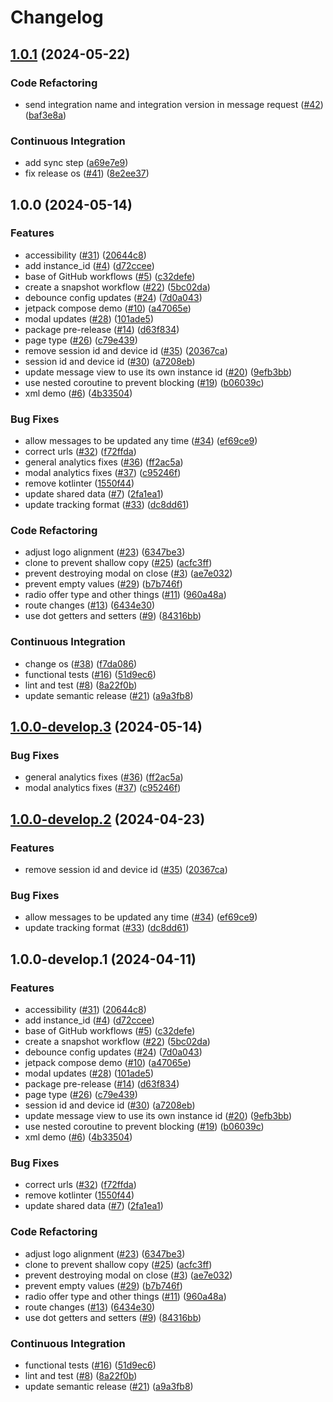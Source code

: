 # Changelog

## [1.0.1](https://github.com/paypal/paypal-messages-android/compare/1.0.0...1.0.1) (2024-05-22)


### Code Refactoring

* send integration name and integration version in message request ([#42](https://github.com/paypal/paypal-messages-android/issues/42)) ([baf3e8a](https://github.com/paypal/paypal-messages-android/commit/baf3e8a48fb1edc44a27ff847b5bf452060f161c))


### Continuous Integration

* add sync step ([a69e7e9](https://github.com/paypal/paypal-messages-android/commit/a69e7e9a1a8f87536d03b871686c8abe5bb0347c))
* fix release os ([#41](https://github.com/paypal/paypal-messages-android/issues/41)) ([8e2ee37](https://github.com/paypal/paypal-messages-android/commit/8e2ee379053d5e95da7191f3c78df9cb4fd73193))

## 1.0.0 (2024-05-14)


### Features

* accessibility ([#31](https://github.com/paypal/paypal-messages-android/issues/31)) ([20644c8](https://github.com/paypal/paypal-messages-android/commit/20644c8f520f5419da5fd8fe624eddc096a4d7ec))
* add instance_id  ([#4](https://github.com/paypal/paypal-messages-android/issues/4)) ([d72ccee](https://github.com/paypal/paypal-messages-android/commit/d72cceef42158444167abca1b8f3d4cb58023c63))
* base of GitHub workflows ([#5](https://github.com/paypal/paypal-messages-android/issues/5)) ([c32defe](https://github.com/paypal/paypal-messages-android/commit/c32defe0f9b32700dc9cea836dc3cc0def835a1b))
* create a snapshot workflow ([#22](https://github.com/paypal/paypal-messages-android/issues/22)) ([5bc02da](https://github.com/paypal/paypal-messages-android/commit/5bc02dac568b6db400d913cbbb9c69661f172429))
* debounce config updates ([#24](https://github.com/paypal/paypal-messages-android/issues/24)) ([7d0a043](https://github.com/paypal/paypal-messages-android/commit/7d0a0431a16e490a98176c90dbd54797450aaad8))
* jetpack compose demo ([#10](https://github.com/paypal/paypal-messages-android/issues/10)) ([a47065e](https://github.com/paypal/paypal-messages-android/commit/a47065e5e3c8fa04838e2196e799fd42df1d7088))
* modal updates ([#28](https://github.com/paypal/paypal-messages-android/issues/28)) ([101ade5](https://github.com/paypal/paypal-messages-android/commit/101ade575883ff51a7742d030a863b6fde980408))
* package pre-release ([#14](https://github.com/paypal/paypal-messages-android/issues/14)) ([d63f834](https://github.com/paypal/paypal-messages-android/commit/d63f834b025591141abb41b800c4ce32a600aeb3))
* page type ([#26](https://github.com/paypal/paypal-messages-android/issues/26)) ([c79e439](https://github.com/paypal/paypal-messages-android/commit/c79e439e616051d0c054f2161b817defd46c0cba))
* remove session id and device id ([#35](https://github.com/paypal/paypal-messages-android/issues/35)) ([20367ca](https://github.com/paypal/paypal-messages-android/commit/20367cae6b6060c76cb266042ec5687f0f2e63c6))
* session id and device id ([#30](https://github.com/paypal/paypal-messages-android/issues/30)) ([a7208eb](https://github.com/paypal/paypal-messages-android/commit/a7208eb17184009f506a8e444ccd77d26312fc72))
* update message view to use its own instance id ([#20](https://github.com/paypal/paypal-messages-android/issues/20)) ([9efb3bb](https://github.com/paypal/paypal-messages-android/commit/9efb3bbc1e743392f469fab078f65ffa90a59871))
* use nested coroutine to prevent blocking ([#19](https://github.com/paypal/paypal-messages-android/issues/19)) ([b06039c](https://github.com/paypal/paypal-messages-android/commit/b06039c3b9676e58cdc8853bb82a4e6513c9b168))
* xml demo ([#6](https://github.com/paypal/paypal-messages-android/issues/6)) ([4b33504](https://github.com/paypal/paypal-messages-android/commit/4b3350431678922af6cab9952f9f155b92275c78))


### Bug Fixes

* allow messages to be updated any time ([#34](https://github.com/paypal/paypal-messages-android/issues/34)) ([ef69ce9](https://github.com/paypal/paypal-messages-android/commit/ef69ce97242a7c1d5e83e5344f08c75201533104))
* correct urls ([#32](https://github.com/paypal/paypal-messages-android/issues/32)) ([f72ffda](https://github.com/paypal/paypal-messages-android/commit/f72ffdac94fc95df2bfe4a35f1f7c0a2be703f3a))
* general analytics fixes ([#36](https://github.com/paypal/paypal-messages-android/issues/36)) ([ff2ac5a](https://github.com/paypal/paypal-messages-android/commit/ff2ac5a9674b9ba5ca12a39854d2bab46a7d7234))
* modal analytics fixes ([#37](https://github.com/paypal/paypal-messages-android/issues/37)) ([c95246f](https://github.com/paypal/paypal-messages-android/commit/c95246f72a2ec60a940b44be2aaaa8f7289badce))
* remove kotlinter ([1550f44](https://github.com/paypal/paypal-messages-android/commit/1550f44f72d9ba6fed95cb0c2fb8bf6b5794463e))
* update shared data ([#7](https://github.com/paypal/paypal-messages-android/issues/7)) ([2fa1ea1](https://github.com/paypal/paypal-messages-android/commit/2fa1ea1f89330a90298a1ec053c110cd65666fab))
* update tracking format ([#33](https://github.com/paypal/paypal-messages-android/issues/33)) ([dc8dd61](https://github.com/paypal/paypal-messages-android/commit/dc8dd6168970394650bac413b01230cc37696f61))


### Code Refactoring

* adjust logo alignment ([#23](https://github.com/paypal/paypal-messages-android/issues/23)) ([6347be3](https://github.com/paypal/paypal-messages-android/commit/6347be342028d107db02956b6a6202c3cda68000))
* clone to prevent shallow copy ([#25](https://github.com/paypal/paypal-messages-android/issues/25)) ([acfc3ff](https://github.com/paypal/paypal-messages-android/commit/acfc3ffbd1d1177fc0221b09e70fd60f51cc898a))
* prevent destroying modal on close ([#3](https://github.com/paypal/paypal-messages-android/issues/3)) ([ae7e032](https://github.com/paypal/paypal-messages-android/commit/ae7e03235e8559898e9eb2c76e6bd5e487dc2caa))
* prevent empty values ([#29](https://github.com/paypal/paypal-messages-android/issues/29)) ([b7b746f](https://github.com/paypal/paypal-messages-android/commit/b7b746fcfe80d159bf69d46dcbaa0d32b3226476))
* radio offer type and other things ([#11](https://github.com/paypal/paypal-messages-android/issues/11)) ([960a48a](https://github.com/paypal/paypal-messages-android/commit/960a48ab489ef62a4f5085baf6bee5a8e05893b1))
* route changes ([#13](https://github.com/paypal/paypal-messages-android/issues/13)) ([6434e30](https://github.com/paypal/paypal-messages-android/commit/6434e30fb198ffae1b14b0c5e039292f651bf559))
* use dot getters and setters ([#9](https://github.com/paypal/paypal-messages-android/issues/9)) ([84316bb](https://github.com/paypal/paypal-messages-android/commit/84316bb553ebdfc11c1d02e5d8c4e804c1806a0a))


### Continuous Integration

* change os ([#38](https://github.com/paypal/paypal-messages-android/issues/38)) ([f7da086](https://github.com/paypal/paypal-messages-android/commit/f7da086345523554f440d3893c210b2c615870f0))
* functional tests ([#16](https://github.com/paypal/paypal-messages-android/issues/16)) ([51d9ec6](https://github.com/paypal/paypal-messages-android/commit/51d9ec63ad61c69164e360e5c769fbe61601bc41))
* lint and test ([#8](https://github.com/paypal/paypal-messages-android/issues/8)) ([8a22f0b](https://github.com/paypal/paypal-messages-android/commit/8a22f0b03efbab3e43dfb034dc87379985b67a19))
* update semantic release ([#21](https://github.com/paypal/paypal-messages-android/issues/21)) ([a9a3fb8](https://github.com/paypal/paypal-messages-android/commit/a9a3fb88d5dc0bd9c4034d9b8156d9fa2d0f7c6f))

## [1.0.0-develop.3](https://github.com/paypal/paypal-messages-android/compare/1.0.0-develop.2...1.0.0-develop.3) (2024-05-14)


### Bug Fixes

* general analytics fixes ([#36](https://github.com/paypal/paypal-messages-android/issues/36)) ([ff2ac5a](https://github.com/paypal/paypal-messages-android/commit/ff2ac5a9674b9ba5ca12a39854d2bab46a7d7234))
* modal analytics fixes ([#37](https://github.com/paypal/paypal-messages-android/issues/37)) ([c95246f](https://github.com/paypal/paypal-messages-android/commit/c95246f72a2ec60a940b44be2aaaa8f7289badce))

## [1.0.0-develop.2](https://github.com/paypal/paypal-messages-android/compare/1.0.0-develop.1...1.0.0-develop.2) (2024-04-23)


### Features

* remove session id and device id ([#35](https://github.com/paypal/paypal-messages-android/issues/35)) ([20367ca](https://github.com/paypal/paypal-messages-android/commit/20367cae6b6060c76cb266042ec5687f0f2e63c6))


### Bug Fixes

* allow messages to be updated any time ([#34](https://github.com/paypal/paypal-messages-android/issues/34)) ([ef69ce9](https://github.com/paypal/paypal-messages-android/commit/ef69ce97242a7c1d5e83e5344f08c75201533104))
* update tracking format ([#33](https://github.com/paypal/paypal-messages-android/issues/33)) ([dc8dd61](https://github.com/paypal/paypal-messages-android/commit/dc8dd6168970394650bac413b01230cc37696f61))

## 1.0.0-develop.1 (2024-04-11)


### Features

* accessibility ([#31](https://github.com/paypal/paypal-messages-android/issues/31)) ([20644c8](https://github.com/paypal/paypal-messages-android/commit/20644c8f520f5419da5fd8fe624eddc096a4d7ec))
* add instance_id  ([#4](https://github.com/paypal/paypal-messages-android/issues/4)) ([d72ccee](https://github.com/paypal/paypal-messages-android/commit/d72cceef42158444167abca1b8f3d4cb58023c63))
* base of GitHub workflows ([#5](https://github.com/paypal/paypal-messages-android/issues/5)) ([c32defe](https://github.com/paypal/paypal-messages-android/commit/c32defe0f9b32700dc9cea836dc3cc0def835a1b))
* create a snapshot workflow ([#22](https://github.com/paypal/paypal-messages-android/issues/22)) ([5bc02da](https://github.com/paypal/paypal-messages-android/commit/5bc02dac568b6db400d913cbbb9c69661f172429))
* debounce config updates ([#24](https://github.com/paypal/paypal-messages-android/issues/24)) ([7d0a043](https://github.com/paypal/paypal-messages-android/commit/7d0a0431a16e490a98176c90dbd54797450aaad8))
* jetpack compose demo ([#10](https://github.com/paypal/paypal-messages-android/issues/10)) ([a47065e](https://github.com/paypal/paypal-messages-android/commit/a47065e5e3c8fa04838e2196e799fd42df1d7088))
* modal updates ([#28](https://github.com/paypal/paypal-messages-android/issues/28)) ([101ade5](https://github.com/paypal/paypal-messages-android/commit/101ade575883ff51a7742d030a863b6fde980408))
* package pre-release ([#14](https://github.com/paypal/paypal-messages-android/issues/14)) ([d63f834](https://github.com/paypal/paypal-messages-android/commit/d63f834b025591141abb41b800c4ce32a600aeb3))
* page type ([#26](https://github.com/paypal/paypal-messages-android/issues/26)) ([c79e439](https://github.com/paypal/paypal-messages-android/commit/c79e439e616051d0c054f2161b817defd46c0cba))
* session id and device id ([#30](https://github.com/paypal/paypal-messages-android/issues/30)) ([a7208eb](https://github.com/paypal/paypal-messages-android/commit/a7208eb17184009f506a8e444ccd77d26312fc72))
* update message view to use its own instance id ([#20](https://github.com/paypal/paypal-messages-android/issues/20)) ([9efb3bb](https://github.com/paypal/paypal-messages-android/commit/9efb3bbc1e743392f469fab078f65ffa90a59871))
* use nested coroutine to prevent blocking ([#19](https://github.com/paypal/paypal-messages-android/issues/19)) ([b06039c](https://github.com/paypal/paypal-messages-android/commit/b06039c3b9676e58cdc8853bb82a4e6513c9b168))
* xml demo ([#6](https://github.com/paypal/paypal-messages-android/issues/6)) ([4b33504](https://github.com/paypal/paypal-messages-android/commit/4b3350431678922af6cab9952f9f155b92275c78))


### Bug Fixes

* correct urls ([#32](https://github.com/paypal/paypal-messages-android/issues/32)) ([f72ffda](https://github.com/paypal/paypal-messages-android/commit/f72ffdac94fc95df2bfe4a35f1f7c0a2be703f3a))
* remove kotlinter ([1550f44](https://github.com/paypal/paypal-messages-android/commit/1550f44f72d9ba6fed95cb0c2fb8bf6b5794463e))
* update shared data ([#7](https://github.com/paypal/paypal-messages-android/issues/7)) ([2fa1ea1](https://github.com/paypal/paypal-messages-android/commit/2fa1ea1f89330a90298a1ec053c110cd65666fab))


### Code Refactoring

* adjust logo alignment ([#23](https://github.com/paypal/paypal-messages-android/issues/23)) ([6347be3](https://github.com/paypal/paypal-messages-android/commit/6347be342028d107db02956b6a6202c3cda68000))
* clone to prevent shallow copy ([#25](https://github.com/paypal/paypal-messages-android/issues/25)) ([acfc3ff](https://github.com/paypal/paypal-messages-android/commit/acfc3ffbd1d1177fc0221b09e70fd60f51cc898a))
* prevent destroying modal on close ([#3](https://github.com/paypal/paypal-messages-android/issues/3)) ([ae7e032](https://github.com/paypal/paypal-messages-android/commit/ae7e03235e8559898e9eb2c76e6bd5e487dc2caa))
* prevent empty values ([#29](https://github.com/paypal/paypal-messages-android/issues/29)) ([b7b746f](https://github.com/paypal/paypal-messages-android/commit/b7b746fcfe80d159bf69d46dcbaa0d32b3226476))
* radio offer type and other things ([#11](https://github.com/paypal/paypal-messages-android/issues/11)) ([960a48a](https://github.com/paypal/paypal-messages-android/commit/960a48ab489ef62a4f5085baf6bee5a8e05893b1))
* route changes ([#13](https://github.com/paypal/paypal-messages-android/issues/13)) ([6434e30](https://github.com/paypal/paypal-messages-android/commit/6434e30fb198ffae1b14b0c5e039292f651bf559))
* use dot getters and setters ([#9](https://github.com/paypal/paypal-messages-android/issues/9)) ([84316bb](https://github.com/paypal/paypal-messages-android/commit/84316bb553ebdfc11c1d02e5d8c4e804c1806a0a))


### Continuous Integration

* functional tests ([#16](https://github.com/paypal/paypal-messages-android/issues/16)) ([51d9ec6](https://github.com/paypal/paypal-messages-android/commit/51d9ec63ad61c69164e360e5c769fbe61601bc41))
* lint and test ([#8](https://github.com/paypal/paypal-messages-android/issues/8)) ([8a22f0b](https://github.com/paypal/paypal-messages-android/commit/8a22f0b03efbab3e43dfb034dc87379985b67a19))
* update semantic release ([#21](https://github.com/paypal/paypal-messages-android/issues/21)) ([a9a3fb8](https://github.com/paypal/paypal-messages-android/commit/a9a3fb88d5dc0bd9c4034d9b8156d9fa2d0f7c6f))
